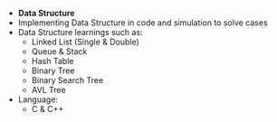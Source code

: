 - **Data Structure**
- Implementing Data Structure in code and simulation to solve cases
- Data Structure learnings such as:
  - Linked List (Single & Double)
  - Queue & Stack
  - Hash Table
  - Binary Tree
  - Binary Search Tree 
  - AVL Tree
- Language:
  - C & C++
